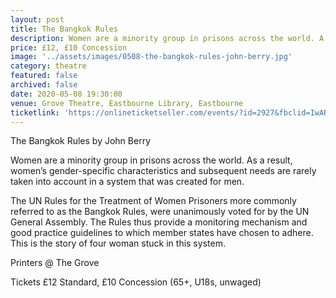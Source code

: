 ```yaml
---
layout: post
title: The Bangkok Rules
description: Women are a minority group in prisons across the world. A play by John Berry. 
price: £12, £10 Concession
image: '../assets/images/0508-the-bangkok-rules-john-berry.jpg'
category: theatre
featured: false
archived: false
date: 2020-05-08 19:30:00
venue: Grove Theatre, Eastbourne Library, Eastbourne
ticketlink: 'https://onlineticketseller.com/events/?id=2927&fbclid=IwAR3VugTp5Sun2RboW0pSwewhRHEYe0tat-pL-ktqm26KcOYzp6povHgl5dM'
---
```


The Bangkok Rules by John Berry

Women are a minority group in prisons across the world. As a result, women’s gender-specific characteristics and subsequent needs are rarely taken into account in a system that was created for men.

The UN Rules for the Treatment of Women Prisoners more commonly referred to as the Bangkok Rules, were unanimously voted for by the UN General Assembly. The Rules thus provide a monitoring mechanism and good practice guidelines to which member states have chosen to adhere. This is the story of four woman stuck in this system.

Printers @ The Grove

Tickets £12 Standard, £10 Concession (65+, U18s, unwaged)